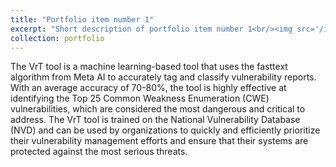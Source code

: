 ```yaml
---
title: "Portfolio item number 1"
excerpt: "Short description of portfolio item number 1<br/><img src='/images/vrt_image.png'>"
collection: portfolio
---
```


The VrT tool is a machine learning-based tool that uses the fasttext algorithm from Meta AI to accurately tag and classify vulnerability reports. With an average accuracy of 70-80%, the tool is highly effective at identifying the Top 25 Common Weakness Enumeration (CWE) vulnerabilities, which are considered the most dangerous and critical to address. The VrT tool is trained on the National Vulnerability Database (NVD) and can be used by organizations to quickly and efficiently prioritize their vulnerability management efforts and ensure that their systems are protected against the most serious threats.
